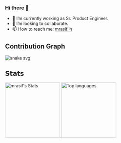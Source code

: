 ### Hi there 👋

- 🔭 I’m currently working as Sr. Product Engineer.
- 👯 I’m looking to collaborate.
- 📫 How to reach me: [mrasif.in](https://mrasif.in)

<!--
**mrasif/mrasif** is a ✨ _special_ ✨ repository because its `README.md` (this file) appears on your GitHub profile.

Here are some ideas to get you started:

- 🔭 I’m currently working on ...
- 🌱 I’m currently learning ...
- 👯 I’m looking to collaborate on ...
- 🤔 I’m looking for help with ...
- 💬 Ask me about ...
- 📫 How to reach me: ...
- 😄 Pronouns: ...
- ⚡ Fun fact: ...
-->

## Contribution Graph
![snake svg](https://github.com/mrasif/mrasif/blob/dist/github-contribution-grid-snake.svg)

## 𝗦𝘁𝗮𝘁𝘀

<!--[![mrinjamul](https://github-profile-trophy.vercel.app/?username=mrinjamul)]()-->

<a href="https://github.com/mrasif">
    <img
    height="180em"
    src="https://github-readme-stats.vercel.app/api?username=mrasif&show_icons=true&theme=tokyonight&count_private=true" alt="mrasif's Stats" />
    <img
    height="180em"
    src="https://github-readme-stats.vercel.app/api/top-langs/?username=mrasif&theme=tokyonight&layout=compact"
    alt="Top languages" />
</a>
<br/>
